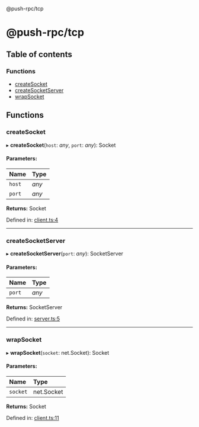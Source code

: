 @push-rpc/tcp

# @push-rpc/tcp

## Table of contents

### Functions

- [createSocket](README.md#createsocket)
- [createSocketServer](README.md#createsocketserver)
- [wrapSocket](README.md#wrapsocket)

## Functions

### createSocket

▸ **createSocket**(`host`: *any*, `port`: *any*): Socket

#### Parameters:

| Name | Type |
| :------ | :------ |
| `host` | *any* |
| `port` | *any* |

**Returns:** Socket

Defined in: [client.ts:4](https://github.com/vasyas/typescript-rpc/blob/a0bd7db/packages/tcp/src/client.ts#L4)

___

### createSocketServer

▸ **createSocketServer**(`port`: *any*): SocketServer

#### Parameters:

| Name | Type |
| :------ | :------ |
| `port` | *any* |

**Returns:** SocketServer

Defined in: [server.ts:5](https://github.com/vasyas/typescript-rpc/blob/a0bd7db/packages/tcp/src/server.ts#L5)

___

### wrapSocket

▸ **wrapSocket**(`socket`: net.Socket): Socket

#### Parameters:

| Name | Type |
| :------ | :------ |
| `socket` | net.Socket |

**Returns:** Socket

Defined in: [client.ts:11](https://github.com/vasyas/typescript-rpc/blob/a0bd7db/packages/tcp/src/client.ts#L11)
